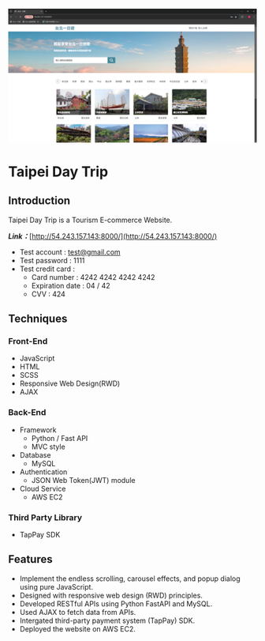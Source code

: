 ![home](https://github.com/carlwang1995/tdt/blob/main/static/images/readme/tdt_homepage.png)
# Taipei Day Trip
## Introduction
Taipei Day Trip is a Tourism E-commerce Website.

***Link：***[http://54.243.157.143:8000/](http://54.243.157.143:8000/)
* Test account : test@gmail.com
* Test password : 1111
* Test credit card :
  * Card number : 4242 4242 4242 4242
  * Expiration date : 04 / 42
  * CVV : 424
## Techniques
### Front-End
* JavaScript
* HTML
* SCSS
* Responsive Web Design(RWD)
* AJAX
### Back-End
* Framework
  * Python / Fast API
  * MVC style
* Database
  * MySQL
* Authentication
  * JSON Web Token(JWT) module
* Cloud Service
  * AWS EC2
### Third Party Library
* TapPay SDK
## Features
* Implement the endless scrolling, carousel effects, and popup dialog using pure JavaScript.
* Designed with responsive web design (RWD) principles.
* Developed RESTful APIs using Python FastAPI and MySQL.
* Used AJAX to fetch data from APIs.
* Intergated third-party payment system (TapPay) SDK.
* Deployed the website on AWS EC2.
